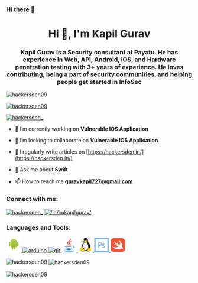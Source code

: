 ### Hi there 👋
<h1 align="center">Hi 👋, I'm Kapil Gurav</h1>
<h3 align="center">Kapil Gurav is a Security consultant at Payatu. He has experience in Web, API, Android, iOS, and Hardware penetration testing with 3+ years of experience. He loves contributing, being a part of security communities, and helping people get started in InfoSec</h3>

<p align="left"> <img src="https://komarev.com/ghpvc/?username=hackersden09&label=Profile%20views&color=0e75b6&style=flat" alt="hackersden09" /> </p>

<p align="left"> <a href="https://github.com/ryo-ma/github-profile-trophy"><img src="https://github-profile-trophy.vercel.app/?username=hackersden09" alt="hackersden09" /></a> </p>

<p align="left"> <a href="https://twitter.com/hackersden_" target="blank"><img src="https://img.shields.io/twitter/follow/hackersden_?logo=twitter&style=for-the-badge" alt="hackersden_" /></a> </p>

- 🔭 I’m currently working on **Vulnerable IOS Application**

- 👯 I’m looking to collaborate on **Vulnerable IOS Application**

- 📝 I regularly write articles on [https://hackersden.in/](https://hackersden.in/)

- 💬 Ask me about **Swift**

- 📫 How to reach me **guravkapil727@gmail.com**

<h3 align="left">Connect with me:</h3>
<p align="left">
<a href="https://twitter.com/hackersden_" target="blank"><img align="center" src="https://raw.githubusercontent.com/rahuldkjain/github-profile-readme-generator/master/src/images/icons/Social/twitter.svg" alt="hackersden_" height="30" width="40" /></a>
<a href="https://linkedin.com/in//in/imkapilgurav/" target="blank"><img align="center" src="https://raw.githubusercontent.com/rahuldkjain/github-profile-readme-generator/master/src/images/icons/Social/linked-in-alt.svg" alt="/in/imkapilgurav/" height="30" width="40" /></a>
</p>

<h3 align="left">Languages and Tools:</h3>
<p align="left"> <a href="https://developer.android.com" target="_blank" rel="noreferrer"> <img src="https://raw.githubusercontent.com/devicons/devicon/master/icons/android/android-original-wordmark.svg" alt="android" width="40" height="40"/> </a> <a href="https://www.arduino.cc/" target="_blank" rel="noreferrer"> <img src="https://cdn.worldvectorlogo.com/logos/arduino-1.svg" alt="arduino" width="40" height="40"/> </a> <a href="https://git-scm.com/" target="_blank" rel="noreferrer"> <img src="https://www.vectorlogo.zone/logos/git-scm/git-scm-icon.svg" alt="git" width="40" height="40"/> </a> <a href="https://www.java.com" target="_blank" rel="noreferrer"> <img src="https://raw.githubusercontent.com/devicons/devicon/master/icons/java/java-original.svg" alt="java" width="40" height="40"/> </a> <a href="https://www.linux.org/" target="_blank" rel="noreferrer"> <img src="https://raw.githubusercontent.com/devicons/devicon/master/icons/linux/linux-original.svg" alt="linux" width="40" height="40"/> </a> <a href="https://www.photoshop.com/en" target="_blank" rel="noreferrer"> <img src="https://raw.githubusercontent.com/devicons/devicon/master/icons/photoshop/photoshop-line.svg" alt="photoshop" width="40" height="40"/> </a> <a href="https://developer.apple.com/swift/" target="_blank" rel="noreferrer"> <img src="https://raw.githubusercontent.com/devicons/devicon/master/icons/swift/swift-original.svg" alt="swift" width="40" height="40"/> </a> </p>

<p><img align="left" src="https://github-readme-stats.vercel.app/api/top-langs?username=hackersden09&show_icons=true&locale=en&layout=compact" alt="hackersden09" /></p>

<p>&nbsp;<img align="center" src="https://github-readme-stats.vercel.app/api?username=hackersden09&show_icons=true&locale=en" alt="hackersden09" /></p>

<p><img align="center" src="https://github-readme-streak-stats.herokuapp.com/?user=hackersden09&" alt="hackersden09" /></p>

